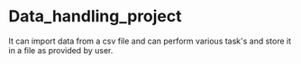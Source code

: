 # Data_handling_project
It can import data from a csv file and can perform various task's and store it in a file as provided by user.
